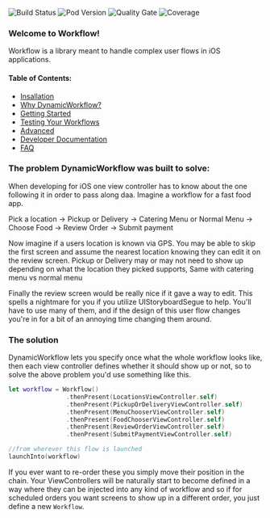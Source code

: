 ![Build Status](https://github.com/wwt/Workflow/actions/workflows/CI.yml/badge.svg?branch=main)
![Pod Version](https://img.shields.io/cocoapods/v/DynamicWorkflow.svg?style=popout)
![Quality Gate](https://img.shields.io/sonar/quality_gate/wwt_Workflow?server=https%3A%2F%2Fsonarcloud.io)
![Coverage](https://img.shields.io/sonar/coverage/Tyler-Keith-Thompson_Workflow?server=http%3A%2F%2Fsonarcloud.io)

### Welcome to Workflow!
Workflow is a library meant to handle complex user flows in iOS applications.

#### Table of Contents:
- [Insallation](https://github.com/wwt/Workflow/wiki/Installation)
- [Why DynamicWorkflow?](https://github.com/wwt/Workflow/wiki/why-this-library)
- [Getting Started](https://github.com/wwt/Workflow/wiki/getting-started)
- [Testing Your Workflows](https://github.com/wwt/Workflow/wiki/testing)
- [Advanced](https://github.com/wwt/Workflow/wiki/advanced)
- [Developer Documentation](https://htmlpreview.github.io/?https://github.com/wwt/Workflow/blob/main/docs/index.html)
- [FAQ](https://github.com/wwt/Workflow/wiki/faq)

### The problem DynamicWorkflow was built to solve:
When developing for iOS one view controller has to know about the one following it in order to pass along daa. Imagine a workflow for a fast food app.

Pick a location -> Pickup or Delivery -> Catering Menu or Normal Menu -> Choose Food -> Review Order -> Submit payment

Now imagine if a users location is known via GPS. You may be able to skip the first screen and assume the nearest location knowing they can edit it on the review screen. Pickup or Delivery may or may not need to show up depending on what the location they picked supports, Same with catering menu vs normal menu

Finally the review screen would be really nice if it gave a way to edit. This spells a nightmare for you if you utilize UIStoryboardSegue to help. You'll have to use many of them, and if the design of this user flow changes you're in for a bit of an annoying time changing them around.


### The solution
DynamicWorkflow lets you specify once what the whole workflow looks like, then each view controller defines whether it should show up or not, so to solve the above problem you'd use something like this.

```swift
let workflow = Workflow()
                .thenPresent(LocationsViewController.self)
                .thenPresent(PickupOrDeliveryViewController.self)
                .thenPresent(MenuChooserViewController.self)
                .thenPresent(FoodChooserViewController.self)
                .thenPresent(ReviewOrderViewController.self)
                .thenPresent(SubmitPaymentViewController.self)

//from wherever this flow is launched
launchInto(workflow)
```

If you ever want to re-order these you simply move their position in the chain. Your ViewControllers will be naturally start to become defined in a way where they can be injected into any kind of workflow and so if for scheduled orders you want screens to show up in a different order, you just define a new `Workflow`.

